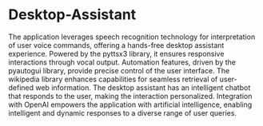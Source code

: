 # Desktop-Assistant
The application leverages speech recognition technology for interpretation of user voice commands, offering a hands-free desktop assistant experience. 
Powered by the pyttsx3 library, it ensures responsive interactions through vocal output. 
Automation features, driven by the pyautogui library, provide precise control of the user interface. 
The wikipedia library enhances capabilities for seamless retrieval of user-defined web information. 
The desktop assistant has an intelligent chatbot that responds to the user, making the interaction personalized. 
Integration with OpenAI empowers the application with artificial intelligence, enabling intelligent and dynamic responses to a diverse range of user queries.
